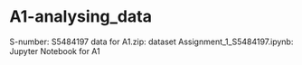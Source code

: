 # A1-analysing_data
S-number: S5484197
data for A1.zip: dataset
Assignment_1_S5484197.ipynb: Jupyter Notebook for A1
